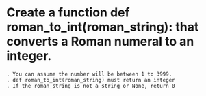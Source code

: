 # Create a function def roman_to_int(roman_string): that converts a Roman numeral to an integer.

	. You can assume the number will be between 1 to 3999.
	. def roman_to_int(roman_string) must return an integer
	. If the roman_string is not a string or None, return 0
